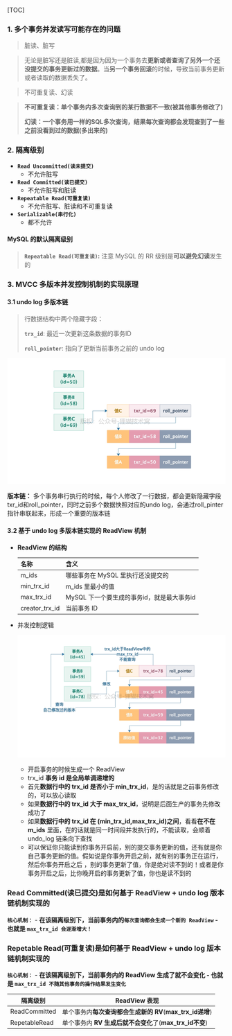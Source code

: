 [TOC]

### 1. 多个事务并发读写可能存在的问题

> 脏读、脏写

> 无论是脏写还是脏读,都是因为因为一个事务去**更新或者查询了另外一个还没提交的事务更新过的数据**。当**另一个事务回滚**的时候，导致当前事务更新或者读取的数据丢失了。



> 不可重复读、幻读

> **不可重复读：**单个事务内多次查询到的某行**数据不一致(被其他事务修改了)**
>
> **幻读：**一个事务用一样的SQL多次查询，结果每次查询都会发现查到了一些之前**没看到过的数据(多出来的)**



### 2. 隔离级别

- **`Read Uncommitted(读未提交)`**
  - 不允许脏写
- **`Read Committed(读已提交)`**
  - 不允许脏写和脏读
- **`Repeatable Read(可重复读)`**
  - 不允许脏写、脏读和不可重复读
- **`Serializable(串行化)`**
  - 都不允许

#### MySQL 的默认隔离级别

> **`Repeatable Read(可重复读)`:** 注意 MySQL 的 RR 级别是**可以避免幻读**发生的



### 3. MVCC 多版本并发控制机制的实现原理

#### 3.1 undo log 多版本链

> 行数据结构中两个隐藏字段：
>
> **`trx_id`**: 最近一次更新这条数据的事务ID
>
> **`roll_pointer`**: 指向了更新当前事务之前的 undo log

![trx_id_roll_pointer](imgs/trx_id_roll_pointer.png)

**版本链：** 多个事务串行执行的时候，每个人修改了一行数据，都会更新隐藏字段txr_id和roll_pointer，同时之前多个数据快照对应的undo log，会通过roll_pinter指针串联起来，形成一个重要的版本链

#### 3.2 基于 undo log 多版本链实现的 ReadView 机制

- **ReadView 的结构**

  | 名称           | 含义                                       |
  | -------------- | ------------------------------------------ |
  | m_ids          | 哪些事务在 MySQL 里执行还没提交的          |
  | min_trx_id     | m_ids 里最小的值                           |
  | max_trx_id     | MySQL 下一个要生成的事务id，就是最大事务id |
  | creator_trx_id | 当前事务 ID                                |

- 并发控制逻辑

  ![readview-undolog](imgs/readview-undolog.png)
  - 开启事务的时候生成一个 ReadView
  - trx_id **事务 id 是全局单调递增的**
  - 首先**数据行中的 trx_id 是否小于 min_trx_id**，是的话就是之前事务修改的，可以放心读取
  - 如果**数据行中的 trx_id 大于 max_trx_id**，说明是后面生产的事务先修改成功了
  - 如果**数据行中的 trx_id 在 (min_trx_id,max_trx_id)之间**，看看**在不在 m_ids** 里面，在的话就是同一时间段并发执行的，不能读取，会顺着 undo_log 链条向下查找
  - 可以保证你只能读到你事务开启前，别的提交事务更新的值，还有就是你自己事务更新的值。假如说是你事务开启之前，就有别的事务正在运行，然后你事务开启之后 ，别的事务更新了值，你是绝对读不到的！或者是你事务开启之后，比你晚开启的事务更新了值，你也是读不到的



### Read Committed(读已提交)是如何基于 ReadView + undo log 版本链机制实现的

**`核心机制：`** - **在该隔离级别下，当前事务内的`每次查询都会生成一个新的 ReadView` - 也就是 `max_trx_id 会逐渐增大！`**



### Repetable Read(可重复读)是如何基于 ReadView + undo log 版本链机制实现的

**`核心机制：`** - **在该隔离级别下，当前事务内的 ReadView 生成了就不会变化 - 也就是 `max_trx_id 不随其他事务的操作结果发生变化`**



| 隔离级别      | ReadView 表现                                             |
| ------------- | --------------------------------------------------------- |
| ReadCommitted | 单个事务内**每次查询都会生成新的 RV**(**max_trx_id递增**) |
| RepetableRead | 单个事务内 **RV 生成后就不会变化**了(**max_trx_id不变**)  |

